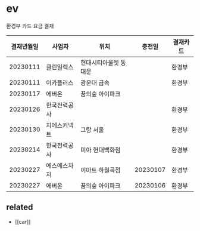 # ev

환경부 카드 요금 결재

| 결재년월일 | 사업자         | 위치                  | 충전일   | 결재카드 |
| ---------- | -------------- | --------------------- | -------- | -------- |
| 20230111   | 클린일렉스     | 현대시티아울렛 동대문 |          | 환경부   |
| 20230111   | 이카플러스     | 광운대 급속           |          | 환경부   |
| 20230117   | 에버온         | 꿈의숲 아이파크       |          |          |
| 20230126   | 한국전력공사   |                       |          | 환경부   |
| 20230130   | 지에스커넥트   | 그랑 서울             |          | 환경부   |
| 20230214   | 한국전력공사   | 미아 현대백화점       |          | 환경부   |
| 20230227   | 에스에스차저   | 이마트 하월곡점       | 20230107 | 환경부   |
| 20230227   | 에버온         | 꿈의숲 아이파크       | 20230106 | 환경부   |

## related
- [[car]]

